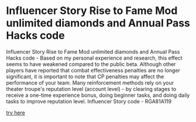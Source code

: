 # Influencer Story Rise to Fame Mod unlimited diamonds and Annual Pass Hacks code

Influencer Story Rise to Fame Mod unlimited diamonds and Annual Pass Hacks code - Based on my personal experience and research, this effect seems to have weakened compared to the public beta. Although other players have reported that combat effectiveness penalties are no longer significant, it is important to note that CP penalties may affect the performance of your team. Many reinforcement methods rely on your theater troupe's reputation level (account level) - by clearing stages to receive a one-time experience bonus, doing beginner tasks, and doing daily tasks to improve reputation level. Influencer Story code - RGA81A119

[try here](https://influencerstory.quora.com/about)


